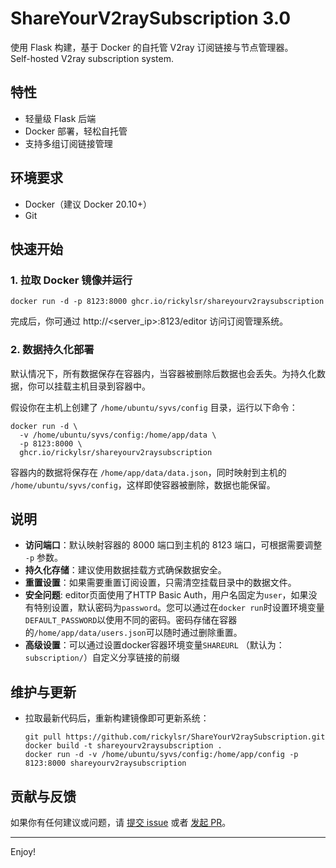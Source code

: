 # ShareYourV2raySubscription 3.0

使用 Flask 构建，基于 Docker 的自托管 V2ray 订阅链接与节点管理器。  
Self-hosted V2ray subscription system.

## 特性

- 轻量级 Flask 后端
- Docker 部署，轻松自托管
- 支持多组订阅链接管理

## 环境要求

- Docker（建议 Docker 20.10+）
- Git

## 快速开始

### 1. 拉取 Docker 镜像并运行

```shell
docker run -d -p 8123:8000 ghcr.io/rickylsr/shareyourv2raysubscription
```

完成后，你可通过 http://<server_ip>:8123/editor 访问订阅管理系统。

### 2. 数据持久化部署

默认情况下，所有数据保存在容器内，当容器被删除后数据也会丢失。为持久化数据，你可以挂载主机目录到容器中。

假设你在主机上创建了 `/home/ubuntu/syvs/config` 目录，运行以下命令：

```shell
docker run -d \
  -v /home/ubuntu/syvs/config:/home/app/data \
  -p 8123:8000 \
  ghcr.io/rickylsr/shareyourv2raysubscription
```

容器内的数据将保存在 `/home/app/data/data.json`，同时映射到主机的 `/home/ubuntu/syvs/config`，这样即使容器被删除，数据也能保留。

## 说明

- **访问端口**：默认映射容器的 8000 端口到主机的 8123 端口，可根据需要调整 `-p` 参数。  
- **持久化存储**：建议使用数据挂载方式确保数据安全。  
- **重置设置**：如果需要重置订阅设置，只需清空挂载目录中的数据文件。
- **安全问题**: editor页面使用了HTTP Basic Auth，用户名固定为`user`，如果没有特别设置，默认密码为`password`。您可以通过在`docker run`时设置环境变量`DEFAULT_PASSWORD`以使用不同的密码。密码存储在容器的`/home/app/data/users.json`可以随时通过删除重置。
- **高级设置**：可以通过设置docker容器环境变量`SHAREURL` （默认为：`subscription/`）自定义分享链接的前缀

## 维护与更新

- 拉取最新代码后，重新构建镜像即可更新系统：  
  ```shell
  git pull https://github.com/rickylsr/ShareYourV2raySubscription.git
  docker build -t shareyourv2raysubscription .
  docker run -d -v /home/ubuntu/syvs/config:/home/app/config -p 8123:8000 shareyourv2raysubscription
  ```
  
## 贡献与反馈

如果你有任何建议或问题，请 [提交 issue](https://github.com/rickylsr/ShareYourV2raySubscription/issues) 或者 [发起 PR](https://github.com/rickylsr/ShareYourV2raySubscription/pulls)。

---

Enjoy!